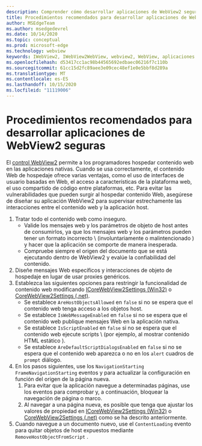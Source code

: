 ```yaml
---
description: Comprender cómo desarrollar aplicaciones de WebView2 seguras
title: Procedimientos recomendados para desarrollar aplicaciones de WebView2 seguras
author: MSEdgeTeam
ms.author: msedgedevrel
ms.date: 10/14/2020
ms.topic: conceptual
ms.prod: microsoft-edge
ms.technology: webview
keywords: IWebView2, IWebView2WebView, webview2, WebView, aplicaciones Win32, Win32, Edge, ICoreWebView2, ICoreWebView2Host, control de explorador, HTML Edge, seguridad
ms.openlocfilehash: d53417cc1ac98b44565692edbaec06216f7c110b
ms.sourcegitcommit: 61cc15d2fc89aee3e09cec48ef1e0e5bbf8d289a
ms.translationtype: MT
ms.contentlocale: es-ES
ms.lasthandoff: 10/15/2020
ms.locfileid: "11119006"
---
```

# Procedimientos recomendados para desarrollar aplicaciones de WebView2 seguras  

El [control WebView2][Webview2Main] permite a los programadores hospedar contenido web en las aplicaciones nativas. Cuando se usa correctamente, el contenido Web de hospedaje ofrece varias ventajas, como el uso de interfaces de usuario basadas en Web, el acceso a características de la plataforma web, el uso compartido de código entre plataformas, etc.  Para evitar las vulnerabilidades que pueden surgir al hospedar contenido Web, asegúrese de diseñar su aplicación WebView2 para supervisar estrechamente las interacciones entre el contenido web y la aplicación host.  

1.  Tratar todo el contenido web como inseguro.  
    *   Valide los mensajes web y los parámetros de objeto de host antes de consumirlos, ya que los mensajes web y los parámetros pueden tener un formato incorrecto \ (involuntariamente o malintencionado \) y hacer que la aplicación se comporte de manera inesperada.
    *   Compruebe siempre el origen del documento que se está ejecutando dentro de WebView2 y evalúe la confiabilidad del contenido.  
1.  Diseñe mensajes Web específicos y interacciones de objeto de hospedaje en lugar de usar proxies genéricos.  
1.  Establezca las siguientes opciones para restringir la funcionalidad de contenido web modificando [ICoreWebView2Settings (Win32)][Webview2ReferenceWin32Icorewebview2settings] o [CoreWebView2Settings (.net)][Webview2ReferenceDotnetMicrosoftWebWebview2CoreCorewebview2settings].  
    *   Se establece `AreHostObjectsAllowed` en `false` si no se espera que el contenido web tenga acceso a los objetos host.  
    *   Se establece `IsWebMessageEnabled` en `false` si no se espera que el contenido web publique mensajes Web en la aplicación nativa.  
    *   Se establece `IsScriptEnabled` en `false` si no se espera que el contenido web ejecute scripts \ (por ejemplo, al mostrar contenido HTML estático \).  
    *   Se establece `AreDefaultScriptDialogsEnabled` en `false` si no se espera que el contenido web aparezca o no en los `alert` cuadros de `prompt` diálogo.  
1.  En los pasos siguientes, use los `NavigationStarting` `FrameNavigationStarting` eventos y para actualizar la configuración en función del origen de la página nueva.  
    1.  Para evitar que la aplicación navegue a determinadas páginas, use los eventos para comprobar y, a continuación, bloquear la navegación de página o marco.  
    1.  Al navegar a una página nueva, es posible que tenga que ajustar los valores de propiedad en [ICoreWebView2Settings (Win32)][Webview2ReferenceWin32Icorewebview2settings] o [CoreWebView2Settings (.net)][Webview2ReferenceDotnetMicrosoftWebWebview2CoreCorewebview2settings] como se ha descrito anteriormente.  
1.  Cuando navegue a un documento nuevo, use el `ContentLoading` evento para quitar objetos de host expuestos mediante `RemoveHostObjectFromScript` .  

<!--## Security

Always check the Source property of the WebView before using `ExecuteScript`, `PostWebMessageAsJson`, `PostWebMessageAsString`, or any other method to send information into the WebView. The WebView may have navigated to another page via the end user interacting with the page or script in the page causing navigation. Similarly, be very careful with `AddScriptToExecuteOnDocumentCreated`. All future `navigations` run the same script and if it provides access to information intended only for a certain origin, any HTML document may have access.

When examining the result of an `ExecuteScript` method call, a `WebMessageReceived` event, always check the Source of the sender, or any other mechanism of receiving information from an HTML document in a WebView validate the URI of the HTML document is what you expect.

When constructing a message to send into a WebView, prefer using `PostWebMessageAsJson` and construct the JSON string parameter using a JSON library. This avoids any potential accidents of encoding information into a JSON string or script and ensure no attacker controlled input can modify the rest of the JSON message or run arbitrary script. -->  

<!-- links -->  

[Webview2Main]: ../index.md "Introducción a Microsoft Edge WebView2 (versión preliminar) | Microsoft docs"  

[Webview2ReferenceWin32Icorewebview2settings]: /microsoft-edge/webview2/reference/win32/icorewebview2settings "interfaz ICoreWebView2Settings | Microsoft docs"  

[Webview2ReferenceDotnetMicrosoftWebWebview2CoreCorewebview2settings]: /dotnet/api/microsoft.web.webview2.core.corewebview2settings "Clase CoreWebView2Settings (Microsoft. Web. WebView2. Core) | Microsoft docs"  
